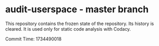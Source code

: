 # audit-userspace - master branch

This repository contains the frozen state of the repository.
Its history is cleared. It is used only for static code
analysis with Codacy.

Commit Time: 1734490018